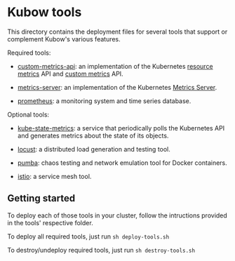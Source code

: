 
# Kubow tools

This directory contains the deployment files for several tools that support or complement Kubow's various features.

Required tools:

* [custom-metrics-api](./custom-metrics-api): an implementation of the Kubernetes [resource metrics](https://github.com/kubernetes/community/blob/master/contributors/design-proposals/instrumentation/resource-metrics-api.md) API and [custom metrics](https://github.com/kubernetes/community/blob/master/contributors/design-proposals/instrumentation/custom-metrics-api.md) API.

* [metrics-server](./metrics-server): an implementation of the Kubernetes [Metrics Server](https://kubernetes.io/docs/tasks/debug-application-cluster/resource-metrics-pipeline/#metrics-server).

* [prometheus](./prometheus): a monitoring system and time series database.

Optional tools:

* [kube-state-metrics](./kube-state-metrics): a service that periodically polls the Kubernetes API and generates metrics about the state of its objects.

* [locust](./locust): a distributed load generation and testing tool.

* [pumba](./pumba): chaos testing and network emulation tool for Docker containers.

* [istio](./istio): a service mesh tool.


## Getting started 

To deploy each of those tools in your cluster, follow the intructions provided in the tools' respective folder.

To deploy all required tools, just run `sh deploy-tools.sh`

To destroy/undeploy required tools, just run `sh destroy-tools.sh`

